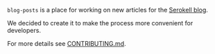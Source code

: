 `blog-posts` is a place for working on new articles for the [Serokell blog](https://serokell.io/blog).

We decided to create it to make the process more convenient for developers.

For more details see [CONTRIBUTING.md](CONTRIBUTING.md).
